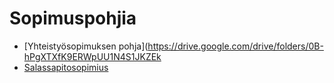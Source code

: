 # Sopimuspohjia


  * [Yhteistyösopimuksen pohja](https://drive.google.com/drive/folders/0B-hPgXTXfK9ERWpUU1N4S1JKZEk
  * [Salassapitosopimius](http://www.xn--keksintsti-x5aa5uf.fi/salassapitosopimus)